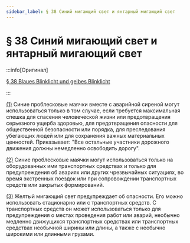 ```yaml
---
sidebar_label: § 38 Синий мигающий свет и янтарный мигающий свет
---
```


# § 38 Синий мигающий свет и янтарный мигающий свет

:::info[Оригинал]

[§ 38 Blaues Blinklicht und gelbes Blinklicht](https://www.gesetze-im-internet.de/stvo_2013/__38.html)

:::


<span id="1">[(1)](#1)</span> Синие проблесковые маячки вместе с аварийной сиреной могут использоваться только в том случае,
если требуется максимальная спешка для спасения человеческой жизни или предотвращения
серьезного ущерба здоровью, для предотвращения опасности для общественной безопасности или
порядка, для преследования убегающих людей или для сохранения важных материальных ценностей.
Приказывает:
"Все остальные участники дорожного движения должны немедленно освободить дорогу".


<span id="2">[(2)](#2)</span> Синие проблесковые маячки могут использоваться только на оборудованных ими транспортных
средствах и только для предупреждения об авариях или других чрезвычайных ситуациях, во время
экстренных поездок или при сопровождении транспортных средств или закрытых формирований.


<span id="3">[(3)](#3)</span> Желтый мигающий свет предупреждает об опасности. Его можно использовать стационарно или с
транспортных средств. С транспортных средств он может использоваться только для предупреждения
о местах проведения работ или аварий, необычно медленно движущихся транспортных средствах или
транспортных средствах необычной ширины или длины, а также с необычно широкими или длинными
грузами.
